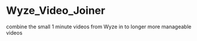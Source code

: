 # Wyze_Video_Joiner
 combine the small 1 minute videos from Wyze in to longer more manageable videos
